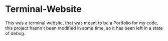 # Terminal-Website
This was a terminal website, that was meant to be a Portfolio for my code, this project hasnn't been modified in some time, so it has been left in a state of debug.
